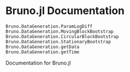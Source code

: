 # Bruno.jl Documentation

```@docs
Bruno.DataGeneration.ParamLogDiff
Bruno.DataGeneration.MovingBlockBootstrap
Bruno.DataGeneration.CircularBlockBootstrap
Bruno.DataGeneration.StationaryBootstrap
Bruno.DataGeneration.getData
Bruno.DataGeneration.getTime
```

Documentation for Bruno.jl

